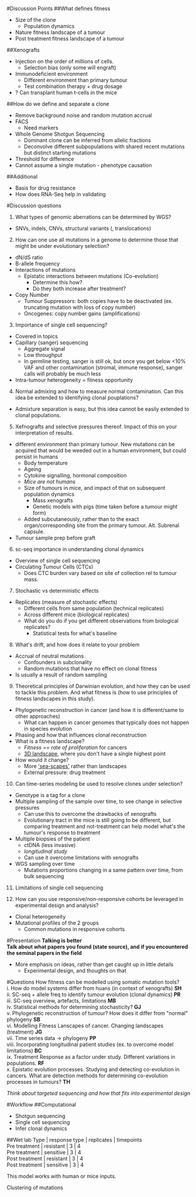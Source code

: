 #Discussion Points
##What defines fitness
- Size of the clone
	- Population dynamics
- Nature fitness landscape of a tumour
- Post treatment fitness landscape of a tumour

##Xenografts
- Injection on the order of millions of cells. 
	- Selection bias (only some will engraft)
- Immunodeficient environment
	- Different environment than primary tumour
	- Test combination therapy + drug dosage
- ? Can transplant human t-cells in the mice  

##How do we define and separate a clone  
- Remove background noise and random mutation accrual
- FACS
	- Need markers
- Whole Genome Shotgun Sequencing
	- Dominant clone can be inferred from allelic fractions 
	- Deconvolve different subpopulations with shared recent mutations but distinct starting mutations
- Threshold for difference
- Cannot assume a single mutation - phenotype causation

##Additional
- Basis for drug resistance
- How does RNA-Seq help in validating 

#Discussion questions
1. What types of genomic aberrations can be determined by WGS?  
- SNVs, indels, CNVs, structural variants (, translocations)   

2. How can one use all mutations in a genome to determine those that might be under evolutionary selection?  
- dN/dS ratio 
- B-allele frequency
- Interactions of mutations
	- Epistatic interactions between mutations (Co-evolution)
		- Determine this how?
		- Do they both increase after treatment?  
- Copy Number
	- Tumour Suppressors: both copies have to be deactivated (ex. truncating mutation with loss of copy number)
	- Oncogenes: copy number gains (amplifications)
 
3. Importance of single cell sequencing? 
- Covered in topics
- Capillary (sanger) sequencing
	- Aggregate signal
	- Low throughput  
	- In germline testing, sanger is still ok, but once you get below <10% VAF and other contamination (stromal, immune response), sanger calls will probably be much less  
- Intra-tumour heterogeneity = fitness opportunity   

4. Normal admixing and how to measure normal contamination. Can this idea be extended to identifying clonal pouplations?   
- Admixture separation is easy, but this idea cannot be easily extended to clonal populations.   

5. Xefnografts and selective pressures thereof. Impact of this on your interpretation of results.  
- different environment than primary tumour. New mutations can be acquired that would be weeded out in a human environment, but could persist in humans
	- Body temperature
	- Ageing
	- Cytokine signalling, hormonal composition
	- *Mice are not humans* 
	- Size of tumours in mice, and impact of that on subsequent population dynamics
		- Mass xenografts
		- Genetic models with pigs (time taken before a tumour might form)  
	- Added subcutaneously, rather than to the exact organ/corresponding site from the primary tumour. Alt. Subrenal capsule.   
- Tumour sample prep before graft  

6. sc-seq importance in understanding clonal dynamics  
- Overview of single cell sequencing
- Circulating Tumour Cells (CTCs) 
	- Does CTC burden vary based on site of collection rel to tumour mass.

7. Stochastic vs deterministic effects
- Replicates (measure of stochastic effects)
	- Different cells from same population (technical replicates)
	- Across different mice (biological replicates)  
	- What do you do if you get different observations from biological replicates?
		- Statistical tests for what's baseline  

8. What's drift, and how does it relate to your problem
- Accrual of neutral mutations
	- Confounders in subclonality
	- Random mutations that have no effect on clonal fitness
- Is usually a result of random sampling

9. Theoretical principles of Darwinian evolution, and how they can be used to tackle this problem. And what fitness is (how to use principles of fitness landscapes in this study).  
- Phylogenetic reconstruction in cancer (and how it is different/same to other approaches)
	- What can happen in cancer genomes that typically does not happen in species evolution
- Phasing and how that influences clonal reconstruction  
- What is a fitness landscape? 
	- *Fitness == rate of proliferation* for cancers
	- [3D landscape](https://upload.wikimedia.org/wikipedia/commons/e/ea/Visualization_of_two_dimensions_of_a_NK_fitness_landscape.png), where you don't have a single highest point  
- How would it change?
	- More ['sea-scapes'](http://www.ncbi.nlm.nih.gov/pubmed/19232770) rather than landscapes
	- External pressure: drug treatment  

10. Can time-series modeling be used to resolve clones under selection?
- Genotype is a tag for a clone
- Multiple sampling of the sample over time, to see change in selective pressures
	- Can use this to overcome the drawbacks of xenografts
	- Evolutionary tract in the mice is still going to be different, but comparing treatment and not-treatment can help model what's the tumour's response to treatment  
- Multiple biopsies of the patient
	- ctDNA (less invasive)  
	- *longitudinal study*
	- Can use it overcome limitations with xenografts  
- WGS sampling over time
	- Mutations proportions changing in a same pattern over time, from bulk sequencing   

11. Limitations of single cell sequencing  

12. How can you use responsive/non-responsive cohorts be leveraged in experimental design and analysis?  
- Clonal heterogeneity
- Mutational profiles of the 2 groups
	- Common mutations in responsive cohorts   

#Presentation
**Talking is better**  
**Talk about what papers you found (state source), and if you encountered the seminal papers in the field**    
- More emphasis on ideas, rather than get caught up in little details  
	- Experimental design, and thoughts on that  

#Questions
How fitness can be modelled using somatic mutation tools?  
i. How do model systems differ from huans (in context of xenografts) **SH**  
ii. SC-seq + allele freq to identify tumour evolution (clonal dynamics) **PR**    
iii. SC-seq overview, artefacts, limitations **MB**   
iv. Statistical methods for determining stochasticity? **GJ**  
v. Phylogenetic reconstruction of tumour? How does it differ from "normal" phylogeny **SB**  
vi. Modelling Fitness Lanscapes of cancer. Changing landscapes (treatment) **JG**   
vii. Time series data -> phylogeny **PP**  
viii. Incorporating longitudinal patient studies (ex. to overcome model limitations) **BC**    
ix. Treatment Response as a factor under study. Different variations in populations.  **RF**  
x. Epistatic evolution processes. Studying and detecting co-evolution in cancers. What are detection methods for determining co-evolution processes in tumours? **TH**  

*Think about targeted sequencing and how that fits into experimental design*  

#Workflow
##Computational
- Shotgun sequencing
- Single cell sequencing
- Infer clonal dynamics  

##Wet lab
Type | response type | replicates | timepoints   
Pre treatment | resistant | 3 | 4  
Pre treatment | sensitive | 3 | 4  
Post treatment | resistant | 3 | 4  
Post treatment | sensitive | 3 | 4  
  
This model works with human or mice inputs.  

Clustering of mutations  
